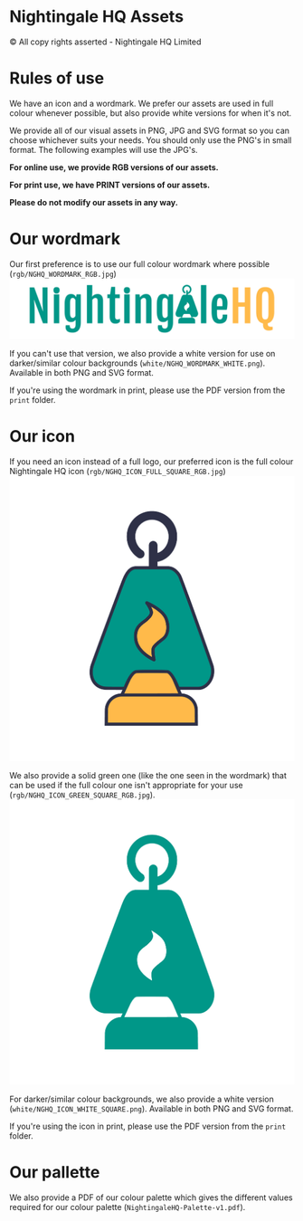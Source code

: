 # Nightingale HQ Assets
&copy; All copy rights asserted - Nightingale HQ Limited 

# Rules of use
We have an icon and a wordmark. We prefer our assets are used in full colour whenever possible, but also provide white versions for when it's not. 

We provide all of our visual assets in PNG, JPG and SVG format so you can choose whichever suits your needs. You should only use the PNG's in small format. The following examples will use the JPG's.

**For online use, we provide RGB versions of our assets.**

**For print use, we have PRINT versions of our assets.**

**Please do not modify our assets in any way.**

# Our wordmark
Our first preference is to use our full colour wordmark where possible (`rgb/NGHQ_WORDMARK_RGB.jpg`) <br>
![Nightingale HQ wordmark](rgb/NGHQ_WORDMARK_RGB.jpg) <br>

If you can't use that version, we also provide a white version for use on darker/similar colour backgrounds (`white/NGHQ_WORDMARK_WHITE.png`). Available in both PNG and SVG format.<br>

If you're using the wordmark in print, please use the PDF version from the `print` folder.

# Our icon
If you need an icon instead of a full logo, our preferred icon is the full colour Nightingale HQ icon (`rgb/NGHQ_ICON_FULL_SQUARE_RGB.jpg`)<br>
![Nightingale HQ icon](rgb/NGHQ_ICON_FULL_SQUARE_RGB.jpg)<br>

We also provide a solid green one (like the one seen in the wordmark) that can be used if the full colour one isn't appropriate for your use (`rgb/NGHQ_ICON_GREEN_SQUARE_RGB.jpg`).<br>
![Nightingale HQ single colour icon](rgb/NGHQ_ICON_GREEN_SQUARE_RGB.jpg)<br>

For darker/similar colour backgrounds, we also provide a white version (`white/NGHQ_ICON_WHITE_SQUARE.png`). Available in both PNG and SVG format. <br>

If you're using the icon in print, please use the PDF version from the `print` folder.

# Our pallette
We also provide a PDF of our colour palette which gives the different values required for our colour palette (`NightingaleHQ-Palette-v1.pdf`).